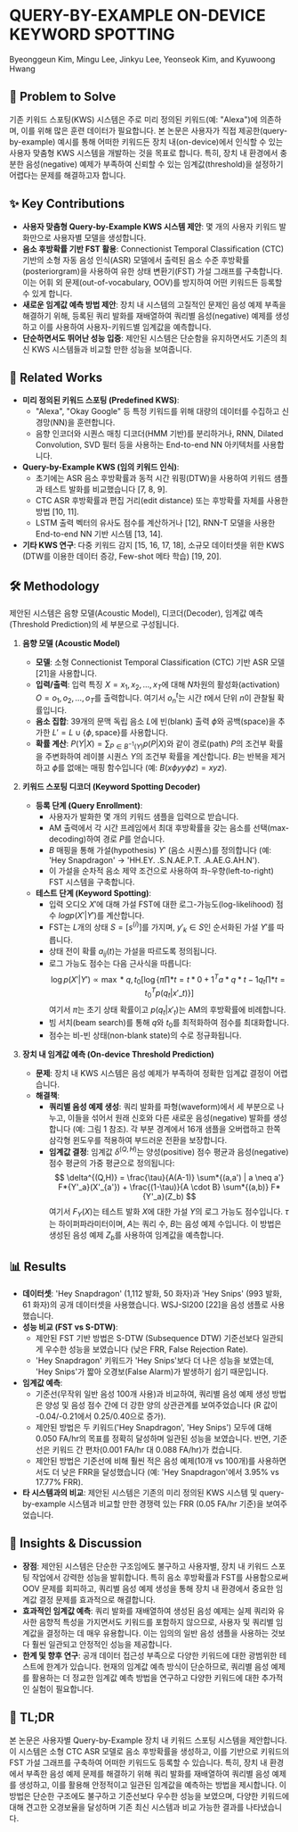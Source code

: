 # QUERY-BY-EXAMPLE ON-DEVICE KEYWORD SPOTTING

Byeonggeun Kim, Mingu Lee, Jinkyu Lee, Yeonseok Kim, and Kyuwoong Hwang

## 🧩 Problem to Solve

기존 키워드 스포팅(KWS) 시스템은 주로 미리 정의된 키워드(예: "Alexa")에 의존하며, 이를 위해 많은 훈련 데이터가 필요합니다. 본 논문은 사용자가 직접 제공한(query-by-example) 예시를 통해 어떠한 키워드든 장치 내(on-device)에서 인식할 수 있는 사용자 맞춤형 KWS 시스템을 개발하는 것을 목표로 합니다. 특히, 장치 내 환경에서 충분한 음성(negative) 예제가 부족하여 신뢰할 수 있는 임계값(threshold)을 설정하기 어렵다는 문제를 해결하고자 합니다.

## ✨ Key Contributions

- **사용자 맞춤형 Query-by-Example KWS 시스템 제안**: 몇 개의 사용자 키워드 발화만으로 사용자별 모델을 생성합니다.
- **음소 후방확률 기반 FST 활용**: Connectionist Temporal Classification (CTC) 기반의 소형 자동 음성 인식(ASR) 모델에서 출력된 음소 수준 후방확률(posteriorgram)을 사용하여 유한 상태 변환기(FST) 가설 그래프를 구축합니다. 이는 어휘 외 문제(out-of-vocabulary, OOV)를 방지하여 어떤 키워드든 등록할 수 있게 합니다.
- **새로운 임계값 예측 방법 제안**: 장치 내 시스템의 고질적인 문제인 음성 예제 부족을 해결하기 위해, 등록된 쿼리 발화를 재배열하여 쿼리별 음성(negative) 예제를 생성하고 이를 사용하여 사용자-키워드별 임계값을 예측합니다.
- **단순하면서도 뛰어난 성능 입증**: 제안된 시스템은 단순함을 유지하면서도 기존의 최신 KWS 시스템들과 비교할 만한 성능을 보여줍니다.

## 📎 Related Works

- **미리 정의된 키워드 스포팅 (Predefined KWS)**:
  - "Alexa", "Okay Google" 등 특정 키워드를 위해 대량의 데이터를 수집하고 신경망(NN)을 훈련합니다.
  - 음향 인코더와 시퀀스 매칭 디코더(HMM 기반)를 분리하거나, RNN, Dilated Convolution, SVD 필터 등을 사용하는 End-to-end NN 아키텍처를 사용합니다.
- **Query-by-Example KWS (임의 키워드 인식)**:
  - 초기에는 ASR 음소 후방확률과 동적 시간 워핑(DTW)을 사용하여 키워드 샘플과 테스트 발화를 비교했습니다 [7, 8, 9].
  - CTC ASR 후방확률과 편집 거리(edit distance) 또는 후방확률 자체를 사용한 방법 [10, 11].
  - LSTM 출력 벡터의 유사도 점수를 계산하거나 [12], RNN-T 모델을 사용한 End-to-end NN 기반 시스템 [13, 14].
- **기타 KWS 연구**: 다중 키워드 감지 [15, 16, 17, 18], 소규모 데이터셋을 위한 KWS (DTW를 이용한 데이터 증강, Few-shot 메타 학습) [19, 20].

## 🛠️ Methodology

제안된 시스템은 음향 모델(Acoustic Model), 디코더(Decoder), 임계값 예측(Threshold Prediction)의 세 부분으로 구성됩니다.

1. **음향 모델 (Acoustic Model)**

   - **모델**: 소형 Connectionist Temporal Classification (CTC) 기반 ASR 모델 [21]을 사용합니다.
   - **입력/출력**: 입력 특징 $X = x_1, x_2, \ldots, x_T$에 대해 $N$차원의 활성화(activation) $O = o_1, o_2, \ldots, o_T$를 출력합니다. 여기서 $o_n^t$는 시간 $t$에서 단위 $n$이 관찰될 확률입니다.
   - **음소 집합**: 39개의 문맥 독립 음소 $L$에 빈(blank) 출력 $\phi$와 공백(space)을 추가한 $L' = L \cup \{\phi, \text{space}\}$를 사용합니다.
   - **확률 계산**: $P(Y|X) = \sum_{P \in B^{-1}(Y)} p(P|X)$와 같이 경로(path) $P$의 조건부 확률을 주변화하여 레이블 시퀀스 $Y$의 조건부 확률을 계산합니다. $B$는 반복을 제거하고 $\phi$를 없애는 매핑 함수입니다 (예: $B(x\phi yy\phi z) = xyz$).

2. **키워드 스포팅 디코더 (Keyword Spotting Decoder)**

   - **등록 단계 (Query Enrollment)**:
     - 사용자가 발화한 몇 개의 키워드 샘플을 입력으로 받습니다.
     - AM 출력에서 각 시간 프레임에서 최대 후방확률을 갖는 음소를 선택(max-decoding)하여 경로 $P$를 얻습니다.
     - $B$ 매핑을 통해 가설(hypothesis) $Y'$ (음소 시퀀스)를 정의합니다 (예: 'Hey Snapdragon' -> 'HH.EY. .S.N.AE.P.T. .A.AE.G.AH.N').
     - 이 가설을 순차적 음소 제약 조건으로 사용하여 좌-우향(left-to-right) FST 시스템을 구축합니다.
   - **테스트 단계 (Keyword Spotting)**:
     - 입력 오디오 $X'$에 대해 가설 FST에 대한 로그-가능도(log-likelihood) 점수 $log p(X'|Y')$를 계산합니다.
     - FST는 $L$개의 상태 $S = [s^{(i)}]$를 가지며, $y'_k \in S$인 순서화된 가설 $Y'$를 따릅니다.
     - 상태 전이 확률 $a_{ij}(t)$는 가설을 따르도록 정의됩니다.
     - 로그 가능도 점수는 다음 근사식을 따릅니다:
       $$ \log p(X'|Y') \propto \max*{q, t_0} \left[ \log\left\{\pi \prod*{t=t*0+1}^T a*{q*{t-1}q_t} \prod*{t=t_0}^T p(q_t|x'\_t)\right\} \right] $$
            여기서 $\pi$는 초기 상태 확률이고 $p(q_t|x'_t)$는 AM의 후방확률에 비례합니다.
     - 빔 서치(beam search)를 통해 $q$와 $t_0$를 최적화하여 점수를 최대화합니다.
     - 점수는 비-빈 상태(non-blank state)의 수로 정규화됩니다.

3. **장치 내 임계값 예측 (On-device Threshold Prediction)**
   - **문제**: 장치 내 KWS 시스템은 음성 예제가 부족하여 정확한 임계값 결정이 어렵습니다.
   - **해결책**:
     - **쿼리별 음성 예제 생성**: 쿼리 발화를 파형(waveform)에서 세 부분으로 나누고, 이들을 섞어서 원래 신호와 다른 새로운 음성(negative) 발화를 생성합니다 (예: 그림 1 참조). 각 부분 경계에서 16개 샘플을 오버랩하고 한쪽 삼각형 윈도우를 적용하여 부드러운 전환을 보장합니다.
     - **임계값 결정**: 임계값 $\delta^{(Q,H)}$는 양성(positive) 점수 평균과 음성(negative) 점수 평균의 가중 평균으로 정의됩니다:
       $$ \delta^{(Q,H)} = \frac{\tau}{A(A-1)} \sum*{(a,a') | a \neq a'} F*{Y'_a}(X'_{a'}) + \frac{(1-\tau)}{A \cdot B} \sum*{(a,b)} F*{Y'_a}(Z_b) $$
       여기서 $F_{Y}(X)$는 테스트 발화 $X$에 대한 가설 $Y$의 로그 가능도 점수입니다. $\tau$는 하이퍼파라미터이며, $A$는 쿼리 수, $B$는 음성 예제 수입니다. 이 방법은 생성된 음성 예제 $Z_b$를 사용하여 임계값을 예측합니다.

## 📊 Results

- **데이터셋**: 'Hey Snapdragon' (1,112 발화, 50 화자)과 'Hey Snips' (993 발화, 61 화자)의 공개 데이터셋을 사용했습니다. WSJ-SI200 [22]을 음성 샘플로 사용했습니다.
- **성능 비교 (FST vs S-DTW)**:
  - 제안된 FST 기반 방법은 S-DTW (Subsequence DTW) 기준선보다 일관되게 우수한 성능을 보였습니다 (낮은 FRR, False Rejection Rate).
  - 'Hey Snapdragon' 키워드가 'Hey Snips'보다 더 나은 성능을 보였는데, 'Hey Snips'가 짧아 오경보(False Alarm)가 발생하기 쉽기 때문입니다.
- **임계값 예측**:
  - 기준선(무작위 일반 음성 100개 사용)과 비교하여, 쿼리별 음성 예제 생성 방법은 양성 및 음성 점수 간에 더 강한 양의 상관관계를 보여주었습니다 (R 값이 -0.04/-0.21에서 0.25/0.40으로 증가).
  - 제안된 방법은 두 키워드('Hey Snapdragon', 'Hey Snips') 모두에 대해 0.050 FA/hr의 목표를 정확히 달성하며 일관된 성능을 보였습니다. 반면, 기준선은 키워드 간 편차(0.001 FA/hr 대 0.088 FA/hr)가 컸습니다.
  - 제안된 방법은 기준선에 비해 훨씬 적은 음성 예제(10개 vs 100개)를 사용하면서도 더 낮은 FRR을 달성했습니다 (예: 'Hey Snapdragon'에서 3.95% vs 17.77% FRR).
- **타 시스템과의 비교**: 제안된 시스템은 기존의 미리 정의된 KWS 시스템 및 query-by-example 시스템과 비교할 만한 경쟁력 있는 FRR (0.05 FA/hr 기준)을 보여주었습니다.

## 🧠 Insights & Discussion

- **장점**: 제안된 시스템은 단순한 구조임에도 불구하고 사용자별, 장치 내 키워드 스포팅 작업에서 강력한 성능을 발휘합니다. 특히 음소 후방확률과 FST를 사용함으로써 OOV 문제를 회피하고, 쿼리별 음성 예제 생성을 통해 장치 내 환경에서 중요한 임계값 결정 문제를 효과적으로 해결합니다.
- **효과적인 임계값 예측**: 쿼리 발화를 재배열하여 생성된 음성 예제는 실제 쿼리와 유사한 음향적 특성을 가지면서도 키워드를 포함하지 않으므로, 사용자 및 쿼리별 임계값을 결정하는 데 매우 유용합니다. 이는 임의의 일반 음성 샘플을 사용하는 것보다 훨씬 일관되고 안정적인 성능을 제공합니다.
- **한계 및 향후 연구**: 공개 데이터 접근성 부족으로 다양한 키워드에 대한 광범위한 테스트에 한계가 있습니다. 현재의 임계값 예측 방식이 단순하므로, 쿼리별 음성 예제를 활용하는 더 정교한 임계값 예측 방법을 연구하고 다양한 키워드에 대한 추가적인 실험이 필요합니다.

## 📌 TL;DR

본 논문은 사용자별 Query-by-Example 장치 내 키워드 스포팅 시스템을 제안합니다. 이 시스템은 소형 CTC ASR 모델로 음소 후방확률을 생성하고, 이를 기반으로 키워드의 FST 가설 그래프를 구축하여 어떠한 키워드도 등록할 수 있습니다. 특히, 장치 내 환경에서 부족한 음성 예제 문제를 해결하기 위해 쿼리 발화를 재배열하여 쿼리별 음성 예제를 생성하고, 이를 활용해 안정적이고 일관된 임계값을 예측하는 방법을 제시합니다. 이 방법은 단순한 구조에도 불구하고 기준선보다 우수한 성능을 보였으며, 다양한 키워드에 대해 견고한 오경보율을 달성하며 기존 최신 시스템과 비교 가능한 결과를 나타냈습니다.
